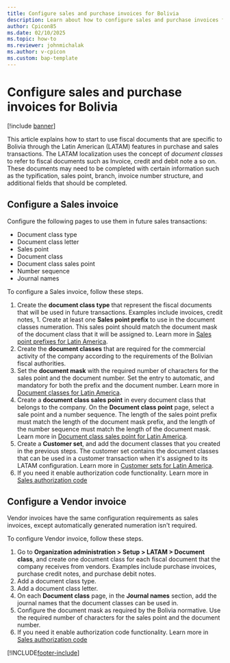 ```yaml
---
title: Configure sales and purchase invoices for Bolivia
description: Learn about how to configure sales and purchase invoices for Bolivia. 
author: Cpicon85
ms.date: 02/10/2025
ms.topic: how-to
ms.reviewer: johnmichalak
ms.author: v-cpicon
ms.custom: bap-template
---
```


# Configure sales and purchase invoices for Bolivia

[!include [banner](../../includes/banner.md)]

This article explains how to start to use fiscal documents that are specific to Bolivia through the Latin American (LATAM) features in purchase and sales transactions. The LATAM localization uses the concept of *document classes* to refer to fiscal documents such as Invoice, credit and debit note a so on. These documents may need to be completed with certain information such as the typification, sales point, branch, invoice number structure, and additional fields that should be completed.

## Configure a Sales invoice

Configure the following pages to use them in future sales transactions:

- Document class type
- Document class letter
- Sales point 
- Document class
- Document class sales point
- Number sequence
- Journal names

To configure a Sales invoice, follow these steps.

1. Create the **document class type** that represent the fiscal documents that will be used in future transactions. Examples include invoices, credit notes, 1. Create at least one **Sales point prefix** to use in the document classes numeration. This sales point should match the document mask of the document class that it will be assigned to. Learn more in [Sales point prefixes for Latin America](ltm-core-sales-point-prefixes.md).
1. Create the **document classes** that are required for the commercial activity of the company according to the requirements of the Bolivian fiscal authorities.
1. Set the **document mask** with the required number of characters for the sales point and the document number. Set the entry to automatic, and mandatory for both the prefix and the document number. Learn more in [Document classes for Latin America](ltm-core-document-class.md).
1. Create a **document class sales point** in every document class that belongs to the company. On the **Document class point** page, select a sale point and a number sequence. The length of the sales point prefix must match the length of the document mask prefix, and the length of the number sequence must match the length of the document mask. Learn more in [Document class sales point for Latin America](ltm-core-document-class-sales-point.md).
1. Create a **Customer set**, and add the document classes that you created in the previous steps. The customer set contains the document classes that can be used in a customer transaction when it's assigned to its LATAM configuration. Learn more in [Customer sets for Latin America](ltm-core-customers-set.md).
1. If you need it enable authorization code functionality. Learn more in [Sales authorization code](ltm-core-sales-ca.md)

## Configure a Vendor invoice

Vendor invoices have the same configuration requirements as sales invoices, except automatically generated numeration isn't required.

To configure Vendor invoice, follow these steps.

1. Go to **Organization administration > Setup > LATAM > Document class**, and create one document class for each fiscal document that the company receives from vendors. Examples include purchase invoices, purchase credit notes, and purchase debit notes.
1. Add a document class type.
1. Add a document class letter.
1. On each **Document class** page, in the **Journal names** section, add the journal names that the document classes can be used in. 
1. Configure the document mask as required by the Bolivia normative. Use the required number of characters for the sales point and the document number.
1. If you need it enable authorization code functionality. Learn more in [Sales authorization code](ltm-core-sales-ca.md)


[!INCLUDE[footer-include](../../../includes/footer-banner.md)]
